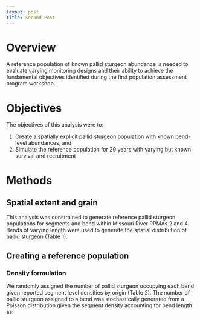 ```yaml
---
layout: post
title: Second Post
---
```



# Overview

A reference population of known pallid sturgeon abundance is needed to 
evaluate varying monitoring designs and their ability to achieve the 
fundamental objectives identified during the first population assessment 
program workshop. 




# Objectives

The objectives of this analysis were to:

1. Create a spatially explicit pallid sturgeon population with known
bend-level abundances, and
2. Simulate the reference population for 20 years with varying but known
survival and recruitment


# Methods

## Spatial extent and grain

This analysis was constrained to generate reference pallid sturgeon populations
for segments and bend within Missouri River RPMAs 2 and 4. Bends of varying length
were used to generate the spatial distribution of pallid sturgeon (Table 1).



## Creating a reference population

### Density formulation
We randomly assigned the number of pallid sturgeon occupying each bend given
reported segment level densities by origin (Table 2). The number of pallid sturgeon
assigned to a bend was stochastically generated from a Poisson distribution given the 
segment density accounting for bend length as:
